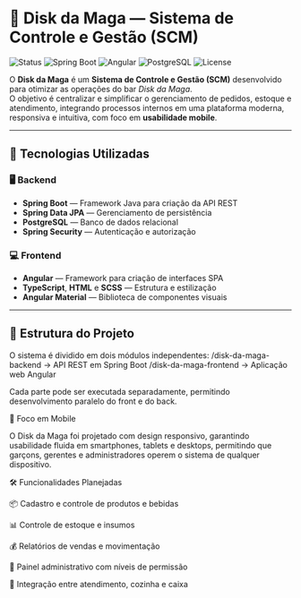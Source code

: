 # 🍻 Disk da Maga — Sistema de Controle e Gestão (SCM)

![Status](https://img.shields.io/badge/status-em_desenvolvimento-yellow)
![Spring Boot](https://img.shields.io/badge/Backend-Spring_Boot-green)
![Angular](https://img.shields.io/badge/Frontend-Angular-red)
![PostgreSQL](https://img.shields.io/badge/Database-PostgreSQL-blue)
![License](https://img.shields.io/badge/license-MIT-lightgrey)

O **Disk da Maga** é um **Sistema de Controle e Gestão (SCM)** desenvolvido para otimizar as operações do bar *Disk da Maga*.  
O objetivo é centralizar e simplificar o gerenciamento de pedidos, estoque e atendimento, integrando processos internos em uma plataforma moderna, responsiva e intuitiva, com foco em **usabilidade mobile**.

---

## 🚀 Tecnologias Utilizadas

### 🖥️ **Backend**
- **Spring Boot** — Framework Java para criação da API REST  
- **Spring Data JPA** — Gerenciamento de persistência  
- **PostgreSQL** — Banco de dados relacional  
- **Spring Security** — Autenticação e autorização  

### 💻 **Frontend**
- **Angular** — Framework para criação de interfaces SPA  
- **TypeScript**, **HTML** e **SCSS** — Estrutura e estilização  
- **Angular Material** — Biblioteca de componentes visuais  

---

## 🧱 Estrutura do Projeto

O sistema é dividido em dois módulos independentes:
/disk-da-maga-backend → API REST em Spring Boot
/disk-da-maga-frontend → Aplicação web Angular

Cada parte pode ser executada separadamente, permitindo desenvolvimento paralelo do front e do back.

📱 Foco em Mobile

O Disk da Maga foi projetado com design responsivo, garantindo usabilidade fluida em smartphones, tablets e desktops, permitindo que garçons, gerentes e administradores operem o sistema de qualquer dispositivo.

🛠️ Funcionalidades Planejadas

📦 Cadastro e controle de produtos e bebidas

📊 Controle de estoque e insumos

💰 Relatórios de vendas e movimentação

🔐 Painel administrativo com níveis de permissão

🔄 Integração entre atendimento, cozinha e caixa
